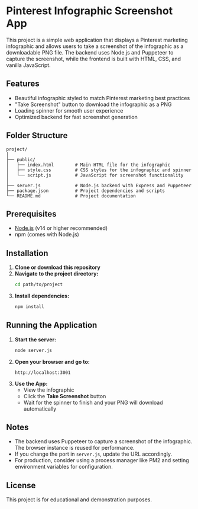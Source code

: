 # Pinterest Infographic Screenshot App

This project is a simple web application that displays a Pinterest marketing infographic and allows users to take a screenshot of the infographic as a downloadable PNG file. The backend uses Node.js and Puppeteer to capture the screenshot, while the frontend is built with HTML, CSS, and vanilla JavaScript.

## Features
- Beautiful infographic styled to match Pinterest marketing best practices
- "Take Screenshot" button to download the infographic as a PNG
- Loading spinner for smooth user experience
- Optimized backend for fast screenshot generation

## Folder Structure
```
project/
│
├── public/
│   ├── index.html        # Main HTML file for the infographic
│   ├── style.css         # CSS styles for the infographic and spinner
│   └── script.js         # JavaScript for screenshot functionality
│
├── server.js             # Node.js backend with Express and Puppeteer
├── package.json          # Project dependencies and scripts
└── README.md             # Project documentation
```

## Prerequisites
- [Node.js](https://nodejs.org/) (v14 or higher recommended)
- npm (comes with Node.js)

## Installation
1. **Clone or download this repository**
2. **Navigate to the project directory:**
   ```bash
   cd path/to/project
   ```
3. **Install dependencies:**
   ```bash
   npm install
   ```

## Running the Application
1. **Start the server:**
   ```bash
   node server.js
   ```
2. **Open your browser and go to:**
   ```
   http://localhost:3001
   ```
3. **Use the App:**
   - View the infographic
   - Click the **Take Screenshot** button
   - Wait for the spinner to finish and your PNG will download automatically

## Notes
- The backend uses Puppeteer to capture a screenshot of the infographic. The browser instance is reused for performance.
- If you change the port in `server.js`, update the URL accordingly.
- For production, consider using a process manager like PM2 and setting environment variables for configuration.

## License
This project is for educational and demonstration purposes. 
